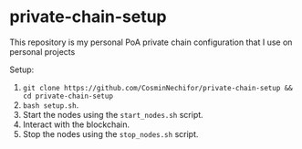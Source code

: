 # private-chain-setup

This repository is my personal PoA private chain configuration that I use on personal projects

Setup:

1. ``git clone https://github.com/CosminNechifor/private-chain-setup && cd private-chain-setup``
2. ``bash setup.sh``.
3. Start the nodes using the ``start_nodes.sh`` script.
4. Interact with the blockchain.
5. Stop the nodes using the ``stop_nodes.sh`` script.
